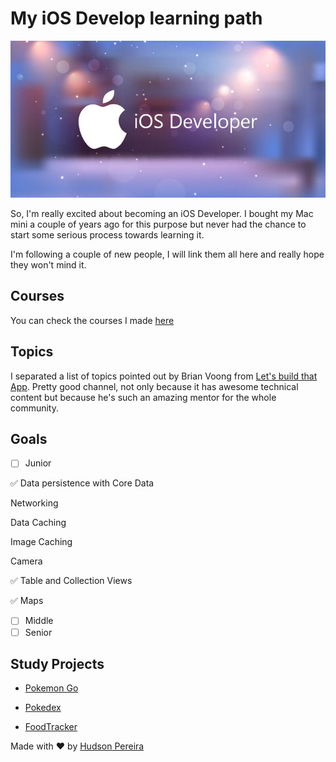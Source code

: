 # My iOS Develop learning path

![iOS Developer](images/ios-developer-banner.jpg)


So, I'm really excited about becoming an iOS Developer. I bought my Mac mini a couple of years ago for this purpose but never had the chance to start some serious process towards learning it.

I'm following a couple of new people, I will link them all here and really hope they won't mind it.

## Courses

You can check the courses I made [here](https://github.com/hudsonpereira/ios-learning-path/blob/master/courses.md)

## Topics

I separated a list of topics pointed out by Brian Voong from [Let's build that App](https://www.letsbuildthatapp.com). Pretty good channel, not only because it has awesome technical content but because he's such an amazing mentor for the whole community.

## Goals

- [ ] Junior

:white_check_mark: Data persistence with Core Data 

Networking

Data Caching

Image Caching

Camera

:white_check_mark: Table and Collection Views

:white_check_mark: Maps


- [ ] Middle
- [ ] Senior

## Study Projects

- [Pokemon Go](https://github.com/hudsonpereira/pokemon-go-ios)

- [Pokedex](https://github.com/hudsonpereira/pokedex)

- [FoodTracker](https://github.com/hudsonpereira/food-tracker)

Made with :heart: by [Hudson Pereira](https://github.com/hudsonpereira)
